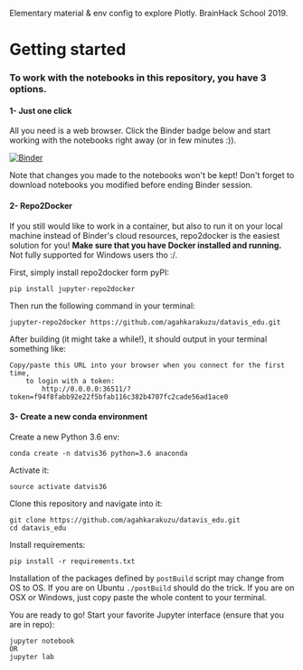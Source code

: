 Elementary material &amp; env config to explore Plotly. BrainHack School 2019. 

# Getting started 

### To work with the notebooks in this repository, you have 3 options.

#### 1- Just one click

All you need is a web browser. Click the Binder badge below and start working with the notebooks right away (or in few minutes :)). 

[![Binder](https://mybinder.org/badge_logo.svg)](https://mybinder.org/v2/gh/agahkarakuzu/datavis_edu/master)

Note that changes you made to the notebooks won't be kept! Don't forget to download notebooks you modified before ending Binder session. 

#### 2- Repo2Docker 

If you still would like to work in a container, but also to run it on your local machine instead of Binder's cloud resources, repo2docker is the easiest solution for you! **Make sure that you have Docker installed and running.** Not fully supported for Windows users tho :/. 

First, simply install repo2docker form pyPI:

```
pip install jupyter-repo2docker
```
Then run the following command in your terminal: 

```
jupyter-repo2docker https://github.com/agahkarakuzu/datavis_edu.git
```

After building (it might take a while!), it should output in your terminal something like:

```
Copy/paste this URL into your browser when you connect for the first time,
    to login with a token:
        http://0.0.0.0:36511/?token=f94f8fabb92e22f5bfab116c382b4707fc2cade56ad1ace0
```

#### 3- Create a new conda environment 

Create a new Python 3.6 env: 

```
conda create -n datvis36 python=3.6 anaconda
```

Activate it:

```
source activate datvis36 
```

Clone this repository and navigate into it:
```
git clone https://github.com/agahkarakuzu/datavis_edu.git
cd datavis_edu
```

Install requirements: 
```
pip install -r requirements.txt
```
Installation of the packages defined by `postBuild` script may change from OS to OS. If you are on Ubuntu `./postBuild` should do the trick. If you are on OSX or Windows, just copy paste the whole content to your terminal. 

You are ready to go! Start your favorite Jupyter interface (ensure that you are in repo): 

```
jupyter notebook 
OR
jupyter lab
```

